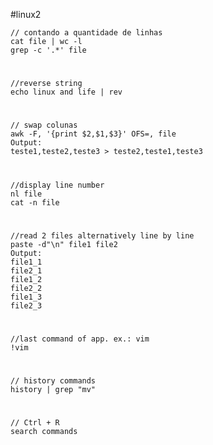 #linux2

	// contando a quantidade de linhas
	cat file | wc -l  
	grep -c '.*' file  
#
	//reverse string
	echo linux and life | rev 
#
	// swap colunas
	awk -F, '{print $2,$1,$3}' OFS=, file
	Output:
	teste1,teste2,teste3 > teste2,teste1,teste3
#
	//display line number
	nl file 
	cat -n file
#
	//read 2 files alternatively line by line
	paste -d"\n" file1 file2
	Output:
	file1_1
	file2_1
	file1_2
	file2_2
	file1_3
	file2_3
#
	//last command of app. ex.: vim
	!vim
#
	// history commands
	history | grep "mv" 
#
	// Ctrl + R
	search commands